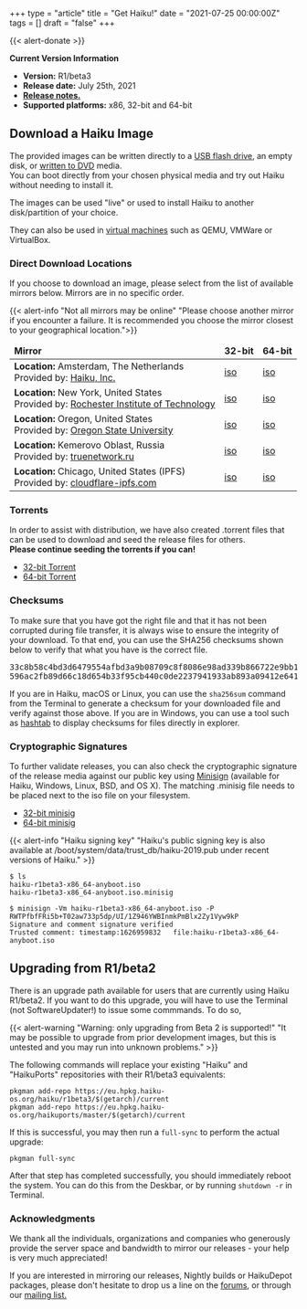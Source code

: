 +++
type = "article"
title = "Get Haiku!"
date = "2021-07-25 00:00:00Z"
tags = []
draft = "false"
+++

{{< alert-donate >}}

<div class="box-release-info-right">
<p><strong>Current Version Information</strong></p>
<ul>
	<li><strong>Version:</strong> R1/beta3</li>
	<li><strong>Release date:</strong> July 25th, 2021</li>
	<li><strong><a href="/get-haiku/r1beta3/release-notes/">Release notes.</a></strong></li>
	<li><strong>Supported platforms:</strong> x86, 32-bit and 64-bit</li>
</ul>
</div>

<!--
Disabled until we move away from R1/Beta3
{{< alert-info "Nightly Images" "Looking for the Nightly Images? They can be found at download.haiku-os.org.">}}
-->

## Download a Haiku Image

<p>The provided images can be written directly to a <a href="/guides/installing/making_haiku_usb_stick">USB flash drive</a>, an empty disk, or <a href="/get-haiku/burn-cd">written to DVD</a> media.<br /> You can boot directly from your chosen physical media and try out Haiku without needing to install it.</p>
The images can be used "live" or used to install Haiku to another disk/partition of your choice.<br />
<p>
They can also be used in <a href="/guides/virtualizing">virtual machines</a> such as QEMU, VMWare or VirtualBox.
</p>

### Direct Download Locations

If you choose to download an image, please select from the list of available mirrors below. Mirrors are in no specific order.

{{< alert-info "Not all mirrors may be online" "Please choose another mirror if you encounter a failure. It is recommended you choose the mirror closest to your geographical location.">}}

<div class="nolinks">
<table id="mirrors" class="table table-hover">
<thead style="font-weight: bold;">
<tr>
<td>Mirror</td>
<td title="BeOS API + binary compatible">32-bit</td>
<td title="BeOS API compatible">64-bit</td>
</tr>
</thead>
<tbody>
    <tr class="link">
      <td class="location"><b>Location:</b> Amsterdam, The Netherlands <br/>Provided by: <a target="_blank" class="ext" href="https://haiku-inc.org" title="Haiku, Inc.">Haiku, Inc.</a></td>
      <td><a class="track" href="https://cdn.haiku-os.org/haiku-release/r1beta3/haiku-r1beta3-x86_gcc2h-anyboot.iso">iso</a></td>
      <td><a class="track" href="https://cdn.haiku-os.org/haiku-release/r1beta3/haiku-r1beta3-x86_64-anyboot.iso">iso</a></td>
    </tr>
    <tr class="link">
      <td class="location"><b>Location:</b> New York, United States <br/>Provided by: <a target="_blank" class="ext" href="http://www.rit.edu" title="RIT">Rochester Institute of Technology</a></td>
      <td><a class="track" href="http://mirror.rit.edu/haiku/r1beta3/haiku-r1beta3-x86_gcc2h-anyboot.iso">iso</a></td>
      <td><a class="track" href="http://mirror.rit.edu/haiku/r1beta3/haiku-r1beta3-x86_64-anyboot.iso">iso</a></td>
    </tr>
    <tr class="link">
      <td class="location"><b>Location:</b> Oregon, United States <br/>Provided by: <a target="_blank" class="ext" href="http://www.osuosl.org" title="OSUOSL">Oregon State University</a></td>
      <td><a class="track" href="https://ftp.osuosl.org/pub/haiku/r1beta3/haiku-r1beta3-x86_gcc2h-anyboot.iso">iso</a></td>
      <td><a class="track" href="https://ftp.osuosl.org/pub/haiku/r1beta3/haiku-r1beta3-x86_64-anyboot.iso">iso</a></td>
    </tr>
    <!--
    Not synced yet July 25th, 2021 9:23pm CDT
    <tr class="link">
      <td class="location"><b>Location:</b> Stockholm, Sweden <br/>Provided by: <a target="_blank" class="ext" href="http://www.tnonline.net" title="tnonline.net">tnonline.net</a></td>
      <td><a class="track" href="https://mirrors.tnonline.net/haiku/haiku-release/r1beta3/haiku-r1beta3-x86_gcc2h-anyboot.iso">iso</a></td>
      <td><a class="track" href="https://mirrors.tnonline.net/haiku/haiku-release/r1beta3/haiku-r1beta3-x86_64-anyboot.iso">iso</a></td>
    </tr>
    -->
    <tr class="link">
      <td class="location"><b>Location:</b> Kemerovo Oblast, Russia <br/>Provided by: <a target="_blank" class="ext" href="http://www.truenetwork.ru" title="truenetwork.ru">truenetwork.ru</a></td>
      <td><a class="track" href="https://mirror.truenetwork.ru/haiku/haiku-release/r1beta3/haiku-r1beta3-x86_gcc2h-anyboot.iso">iso</a></td>
      <td><a class="track" href="https://mirror.truenetwork.ru/haiku/haiku-release/r1beta3/haiku-r1beta3-x86_64-anyboot.iso">iso</a></td>
    </tr>
    <tr class="link">
      <td class="location"><b>Location:</b> Chicago, United States (IPFS) <br/>Provided by: <a target="_blank" class="ext" href="http://www.cloudflare-ipfs.com" title="cloudflare-ipfs.com">cloudflare-ipfs.com</a></td>
      <td><a class="track" href="https://cloudflare-ipfs.com/ipns/hpkg.haiku-os.org/release/r1beta3/haiku-r1beta3-x86_gcc2h-anyboot.iso">iso</a></td>
      <td><a class="track" href="https://cloudflare-ipfs.com/ipns/hpkg.haiku-os.org/release/r1beta3/haiku-r1beta3-x86_64-anyboot.iso">iso</a></td>
    </tr>
</tbody>
</table>
</div>

### Torrents

<p>In order to assist with distribution, we have also created .torrent files that can be used to download and seed the release files for others.<br/>
<b>Please continue seeding the torrents if you can!</b></p>
<ul>
 <li><a class="track" href="https://cdn.haiku-os.org/haiku-release/r1beta3/haiku-r1beta3-x86_gcc2h-anyboot.torrent">32-bit Torrent</a></li>
 <li><a class="track" href="https://cdn.haiku-os.org/haiku-release/r1beta3/haiku-r1beta3-x86_64-anyboot.torrent">64-bit Torrent</a></li>
</ul>

### Checksums

<p>To make sure that you have got the right file and that it has not been corrupted during file transfer, it is always wise to ensure the integrity of your download. To that end, you can use the SHA256 checksums shown below to verify that what you have is the correct file.</p>

<pre>
33c8b58c4bd3d6479554afbd3a9b08709c8f8086e98ad339b866722e9bb1e820 haiku-r1beta3-x86_64-anyboot.iso
596ac2fb89d66c18d654b33f95cb440c0de2237941933ab893a09412e641c498 haiku-r1beta3-x86_gcc2h-anyboot.iso
</pre>

<p>
	If you are in Haiku, macOS or Linux, you can use the <code>sha256sum</code>
	command from the Terminal to generate a checksum for your downloaded
	file and verify against those above. If you are in Windows, you can use
	a tool such as <a href="https://implbits.com/products/hashtab/" title="Download hashtab">hashtab</a> to display checksums for files directly in explorer.
</p>

### Cryptographic Signatures

<p>
To further validate releases, you can also check the cryptographic signature of the release media against our public key using <a href="https://jedisct1.github.io/minisign/">Minisign</a> (available for Haiku, Windows, Linux, BSD, and OS X). The matching .minisig file needs to be placed next to the iso file on your filesystem.
</p>

<ul>
  <li><a class="track" href="https://cdn.haiku-os.org/haiku-release/r1beta3/haiku-r1beta3-x86_gcc2h-anyboot.iso.minisig">32-bit minisig</a></li>
  <li><a class="track" href="https://cdn.haiku-os.org/haiku-release/r1beta3/haiku-r1beta3-x86_64-anyboot.iso.minisig">64-bit minisig</a></li>
</ul>

{{< alert-info "Haiku signing key" "Haiku's public signing key is also available at /boot/system/data/trust_db/haiku-2019.pub under recent versions of Haiku." >}}

```shell script
$ ls
haiku-r1beta3-x86_64-anyboot.iso
haiku-r1beta3-x86_64-anyboot.iso.minisig

$ minisign -Vm haiku-r1beta3-x86_64-anyboot.iso -P RWTPfbfFRi5b+T02aw733p5dp/UI/1Z946YWBInmkPmBlx2Zy1Vyw9kP
Signature and comment signature verified
Trusted comment: timestamp:1626959832	file:haiku-r1beta3-x86_64-anyboot.iso
```

## Upgrading from R1/beta2

There is an upgrade path available for users that are currently using Haiku R1/beta2. If you want to do this upgrade, you will have to use the Terminal (not SoftwareUpdater!) to issue some commmands. To do so, 

{{< alert-warning "Warning: only upgrading from Beta 2 is supported!" "It may be possible to upgrade from prior development images, but this is untested and you may run into unknown problems." >}}

The following commands will replace your existing "Haiku" and "HaikuPorts" repositories with their R1/beta3 equivalents:

```shell script
pkgman add-repo https://eu.hpkg.haiku-os.org/haiku/r1beta3/$(getarch)/current
pkgman add-repo https://eu.hpkg.haiku-os.org/haikuports/master/$(getarch)/current
```

If this is successful, you may then run a `full-sync` to perform the actual upgrade:

```shell script
pkgman full-sync
```

After that step has completed successfully, you should immediately reboot the system. You can do this from the Deskbar, or by running ```shutdown -r``` in Terminal.


<h3 class="App_People_32">Acknowledgments</h3>

<p style="padding-right:50px;">
	<p>We thank all the individuals, organizations and companies who generously provide the server space and bandwidth to mirror our releases - your help is very much appreciated!</p>
        <p>If you are interested in mirroring our releases, Nightly builds or HaikuDepot packages, please don't hesitate to drop us a line on the <a href="https://discuss.haiku-os.org">forums</a>, or through our <a href="https://www.freelists.org/list/haiku">mailing list.</a></p>
</p>
